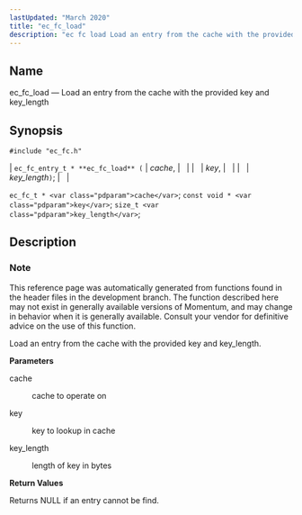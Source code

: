 ```yaml
---
lastUpdated: "March 2020"
title: "ec_fc_load"
description: "ec fc load Load an entry from the cache with the provided key and key length ec fc entry t ec fc load cache key key length ec fc t cache const void key size t key length This reference page was automatically generated from functions found in the header..."
---
```


<a name="apis.ec_fc_load"></a> 
## Name

ec_fc_load — Load an entry from the cache with the provided key and key_length

## Synopsis

`#include "ec_fc.h"`

| `ec_fc_entry_t * **ec_fc_load** (` | <var class="pdparam">cache</var>, |   |
|   | <var class="pdparam">key</var>, |   |
|   | <var class="pdparam">key_length</var>`)`; |   |

`ec_fc_t * <var class="pdparam">cache</var>`;
`const void * <var class="pdparam">key</var>`;
`size_t <var class="pdparam">key_length</var>`;<a name="idp52218928"></a> 
## Description

### Note

This reference page was automatically generated from functions found in the header files in the development branch. The function described here may not exist in generally available versions of Momentum, and may change in behavior when it is generally available. Consult your vendor for definitive advice on the use of this function.

Load an entry from the cache with the provided key and key_length.

**<a name="idp52221824"></a> Parameters**

<dl class="variablelist">

<dt>cache</dt>

<dd>

cache to operate on

</dd>

<dt>key</dt>

<dd>

key to lookup in cache

</dd>

<dt>key_length</dt>

<dd>

length of key in bytes

</dd>

</dl>

**<a name="idp52228224"></a> Return Values**

Returns NULL if an entry cannot be find.